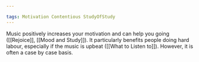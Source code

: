 ```yaml
---

tags: Motivation Contentious StudyOfStudy 
---
```


Music positively increases your motivation and can help you going ([[Rejoice]], [[Mood and Study]]). It particularly benefits people doing hard labour, especially if the music is upbeat ([[What to Listen to]]). However, it is often a case by case basis.